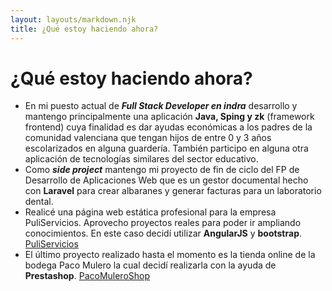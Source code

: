 ```yaml
---
layout: layouts/markdown.njk
title: ¿Qué estoy haciendo ahora?
---
```


# ¿Qué estoy haciendo ahora?

 - En mi puesto actual de ***Full Stack Developer en indra*** desarrollo y mantengo principalmente una aplicación **Java, Sping y zk** (framework frontend) cuya finalidad es dar ayudas económicas a los padres de la comunidad valenciana que tengan hijos de entre 0 y 3 años escolarizados en alguna guardería. También participo en alguna otra aplicación de tecnologías similares del sector educativo.
 - Como ***side project*** mantengo mi proyecto de fin de ciclo del FP de Desarrollo de Aplicaciones Web que es un gestor documental hecho con **Laravel** para crear albaranes y generar facturas para un laboratorio dental.
 - Realicé una página web estática profesional para la empresa PuliServicios. Aprovecho proyectos reales para poder ir ampliando conocimientos. En este caso decidí utilizar **AngularJS** y **bootstrap**. [PuliServicios](https://puliservicios-e9f80.firebaseapp.com)
 - El último proyecto realizado hasta el momento es la tienda online de la bodega Paco Mulero la cual decidí realizarla con la ayuda de **Prestashop**. [PacoMuleroShop](https://pacomuleroshop.com)